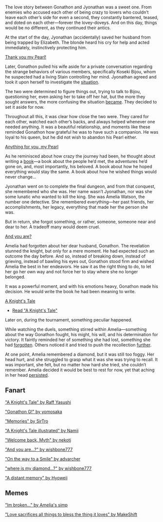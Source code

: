<!-- title: A Knight's Tale -->

The love story between Gonathon and Jyonathan was a sweet one. From enemies who accused each other of being crazy to lovers who couldn’t leave each other’s side for even a second, they constantly bantered, teased, and doted on each other—forever the lovey-doveys. And on this day, things would be no different, as they continued their antics.

At the start of the day, Jyonathan (accidentally) saved her husband from being trapped by Elizabeth. The blonde heard his cry for help and acted immediately, instinctively protecting him.

[Thank you my Pearl!](#embed:https://www.youtube.com/live/i7g-HJMqZ_E?feature=shared&t=238)

Later, Gonathon pulled his wife aside for a private conversation regarding the strange behaviors of various members, specifically Koseki Bijou, whom he suspected had a living Stain controlling her mind. Jyonathan agreed and took it upon herself to investigate the [situation](https://www.youtube.com/live/oygFzGlMT28?feature=shared&t=4034).

The two were determined to figure things out, trying to talk to Bijou, questioning her, even asking her to take off her hat, but the more they sought answers, the more confusing the situation [became](https://www.youtube.com/live/oygFzGlMT28?feature=shared&t=4887). They decided to set it aside for now.

Throughout all this, it was clear how close the two were. They cared for each other, watched each other’s backs, and always helped whenever one needed anything. It was a beautiful relationship, and moments like these reminded Gonathon how grateful he was to have such a companion. He was loyal to his queen, but he did not wish to abandon his Pearl either.

[Anything for you, my Pearl](#embed:https://www.youtube.com/live/oygFzGlMT28?feature=shared&t=4987)

As he reminisced about how crazy the journey had been, he thought about writing a [book](https://www.youtube.com/live/oygFzGlMT28?feature=shared&t=7660)—a book about the people he’d met, the adventures he’d gone on, and, most importantly, his beloved. A book about how he hoped everything would stay the same. A book about how he wished things would never change...

Jyonathan went on to complete the final dungeon, and from that conquest, she remembered who she was. Her name wasn’t Jyonathan, nor was she some lunatic who wanted to kill the king. She was Amelia Watson, the number one detective. She remembered everything—her past friends, her accomplishments, her legacy, everything that made her the person she was.

But in return, she forgot something, or rather, someone, someone near and dear to her. A tradeoff many would deem cruel.

[And you are?](#embed:https://www.youtube.com/live/i7g-HJMqZ_E?feature=shared&t=5989)

Amelia had forgotten about her dear husband, Gonathon. The revelation stunned the knight, but only for a mere moment. He had expected such an outcome the day before. And so, instead of breaking down, instead of grieving, instead of bawling his eyes out, Gonathon stood firm and wished Amelia the best in her endeavors. He saw it as the right thing to do, to let her go her own way and not force her to stay where she no longer belonged.

It was a powerful moment, and with his emotions heavy, Gonathon made his decision. He would write the book he had been meaning to write.

[A Knight's Tale](#embed:https://www.youtube.com/live/oygFzGlMT28?feature=shared&t=9754)

- [Read "A Knight's Tale"](#text:a-knights-tale)

Later on, during the tournament, something peculiar happened.

While watching the duels, something stirred within Amelia—something about the way Gonathon fought, his might, his will, and his determination for victory. It faintly reminded her of something she had lost, something she had [forgotten](https://www.youtube.com/live/i7g-HJMqZ_E?feature=shared&t=8801). Others noticed it and tried to push the recollection [further](https://www.youtube.com/live/i7g-HJMqZ_E?feature=shared&t=9236).

At one point, Amelia remembered a diamond, but it was still too foggy. Her head hurt, and she struggled to grasp what it was she was trying to recall. It was important, she felt, but no matter how hard she tried, she couldn’t remember. Amelia decided it would be best to rest for now, yet that aching in her head [persisted](https://www.youtube.com/live/i7g-HJMqZ_E?feature=shared&t=9730).

## Fanart

["A Knight's Tale" by Raff Yasushi](https://x.com/raffanda_/status/1832103922015822089)

["Gonathon G!" by yomosaka](https://x.com/yomosaka/status/1832146121898221666)

["Memories" by SirTro](https://x.com/sir_tro/status/1832092670191349947)

["A Knight's Tale illustrated" by Namii](https://x.com/NAMIORII/status/1832844940021514601)

["Welcome back, Myth" by nekotj](https://x.com/NekoNyanTJ/status/1832093407843672251)

<!-- calli, gura, ina, kiara -->

["And you are...?" by wishbone777](https://x.com/wishbone777/status/1832198108052382174)

["On the way to a Smile" by advarcher](https://x.com/Anonamos_701/status/1832193120387395757)

["where is my diamond...?" by wishbone777](https://x.com/wishbone777/status/1833889675456786595)

["A distant memory" by Hyoweii](https://x.com/weiiyxn/status/1832322835596927349)

## Memes

["Im broken..." by Amelia's simp](https://x.com/Amelias_Simp/status/1831917021833077059)

["Love sacrifices all things to bless the thing it loves" by MakeShift](https://x.com/ImpromptuWriter/status/1832535016154501268)
